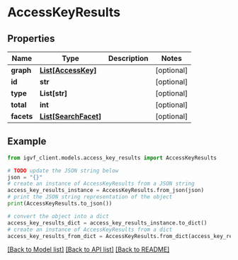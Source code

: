 # AccessKeyResults


## Properties

Name | Type | Description | Notes
------------ | ------------- | ------------- | -------------
**graph** | [**List[AccessKey]**](AccessKey.md) |  | [optional] 
**id** | **str** |  | [optional] 
**type** | **List[str]** |  | [optional] 
**total** | **int** |  | [optional] 
**facets** | [**List[SearchFacet]**](SearchFacet.md) |  | [optional] 

## Example

```python
from igvf_client.models.access_key_results import AccessKeyResults

# TODO update the JSON string below
json = "{}"
# create an instance of AccessKeyResults from a JSON string
access_key_results_instance = AccessKeyResults.from_json(json)
# print the JSON string representation of the object
print(AccessKeyResults.to_json())

# convert the object into a dict
access_key_results_dict = access_key_results_instance.to_dict()
# create an instance of AccessKeyResults from a dict
access_key_results_from_dict = AccessKeyResults.from_dict(access_key_results_dict)
```
[[Back to Model list]](../README.md#documentation-for-models) [[Back to API list]](../README.md#documentation-for-api-endpoints) [[Back to README]](../README.md)


